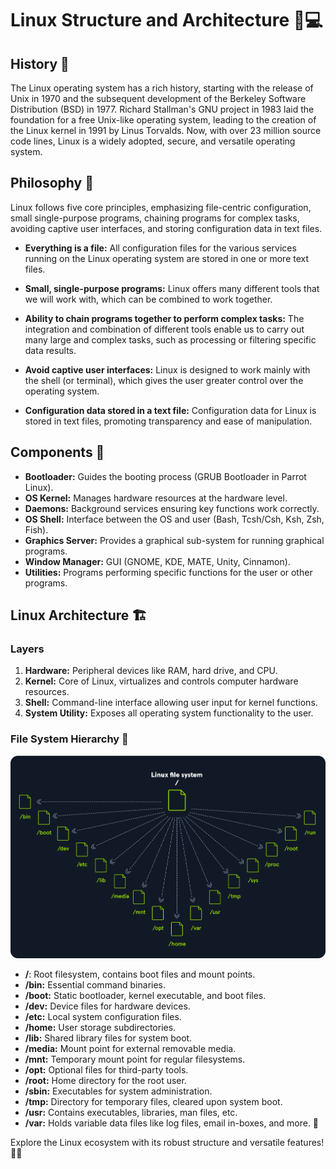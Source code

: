 # Linux Structure and Architecture 🐧💻

## History 📜

The Linux operating system has a rich history, starting with the release of Unix in 1970 and the subsequent development of the Berkeley Software Distribution (BSD) in 1977. Richard Stallman's GNU project in 1983 laid the foundation for a free Unix-like operating system, leading to the creation of the Linux kernel in 1991 by Linus Torvalds. Now, with over 23 million source code lines, Linux is a widely adopted, secure, and versatile operating system.

## Philosophy 🤔

Linux follows five core principles, emphasizing file-centric configuration, small single-purpose programs, chaining programs for complex tasks, avoiding captive user interfaces, and storing configuration data in text files.

- **Everything is a file:** All configuration files for the various services running on the Linux operating system are stored in one or more text files.

- **Small, single-purpose programs:** Linux offers many different tools that we will work with, which can be combined to work together.

- **Ability to chain programs together to perform complex tasks:** The integration and combination of different tools enable us to carry out many large and complex tasks, such as processing or filtering specific data results.

- **Avoid captive user interfaces:** Linux is designed to work mainly with the shell (or terminal), which gives the user greater control over the operating system.

- **Configuration data stored in a text file:** Configuration data for Linux is stored in text files, promoting transparency and ease of manipulation.

## Components 🧩

- **Bootloader:** Guides the booting process (GRUB Bootloader in Parrot Linux).
- **OS Kernel:** Manages hardware resources at the hardware level.
- **Daemons:** Background services ensuring key functions work correctly.
- **OS Shell:** Interface between the OS and user (Bash, Tcsh/Csh, Ksh, Zsh, Fish).
- **Graphics Server:** Provides a graphical sub-system for running graphical programs.
- **Window Manager:** GUI (GNOME, KDE, MATE, Unity, Cinnamon).
- **Utilities:** Programs performing specific functions for the user or other programs.

## Linux Architecture 🏗️

### Layers

1. **Hardware:** Peripheral devices like RAM, hard drive, and CPU.
2. **Kernel:** Core of Linux, virtualizes and controls computer hardware resources.
3. **Shell:** Command-line interface allowing user input for kernel functions.
4. **System Utility:** Exposes all operating system functionality to the user.

### File System Hierarchy 📁

![alt text](image.png)

- **/**: Root filesystem, contains boot files and mount points.
- **/bin:** Essential command binaries.
- **/boot:** Static bootloader, kernel executable, and boot files.
- **/dev:** Device files for hardware devices.
- **/etc:** Local system configuration files.
- **/home:** User storage subdirectories.
- **/lib:** Shared library files for system boot.
- **/media:** Mount point for external removable media.
- **/mnt:** Temporary mount point for regular filesystems.
- **/opt:** Optional files for third-party tools.
- **/root:** Home directory for the root user.
- **/sbin:** Executables for system administration.
- **/tmp:** Directory for temporary files, cleared upon system boot.
- **/usr:** Contains executables, libraries, man files, etc.
- **/var:** Holds variable data files like log files, email in-boxes, and more. 📂

Explore the Linux ecosystem with its robust structure and versatile features! 🚀🐧

